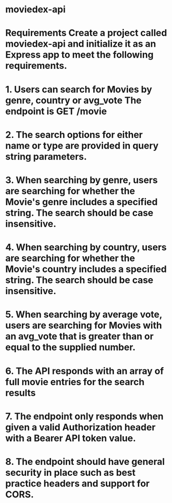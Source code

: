 # moviedex-api
# Requirements Create a project called moviedex-api and initialize it as an Express app to meet the following requirements.

# 1. Users can search for Movies by genre, country or avg_vote The endpoint is GET /movie
# 2. The search options for either name or type are provided in query string parameters.
# 3. When searching by genre, users are searching for whether the Movie's genre includes a             specified string. The search should be case insensitive.
# 4. When searching by country, users are searching for whether the Movie's country includes a         specified string. The search should be case insensitive.
# 5. When searching by average vote, users are searching for Movies with an avg_vote that is           greater than or equal to the supplied number.
# 6. The API responds with an array of full movie entries for the search results
# 7. The endpoint only responds when given a valid Authorization header with a Bearer API token        value.
# 8. The endpoint should have general security in place such as best practice headers and support      for CORS.